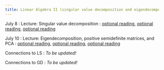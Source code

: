 ```yaml
---
title: Linear Algebra II (singular value decomposition and eigendecomposition)
---
```

July 8
: Lecture: Singular value decomposition
  : [optional reading](#), [optional reading](#), [optional reading](#)

July 10
: Lecture: Eigendecomposition, positive semidefinite matrices, and PCA
  : [optional reading](#), [optional reading](#), [optional reading](#)

Connections to LS
: *To be updated!*

Connections to GD
: *To be updated!*
